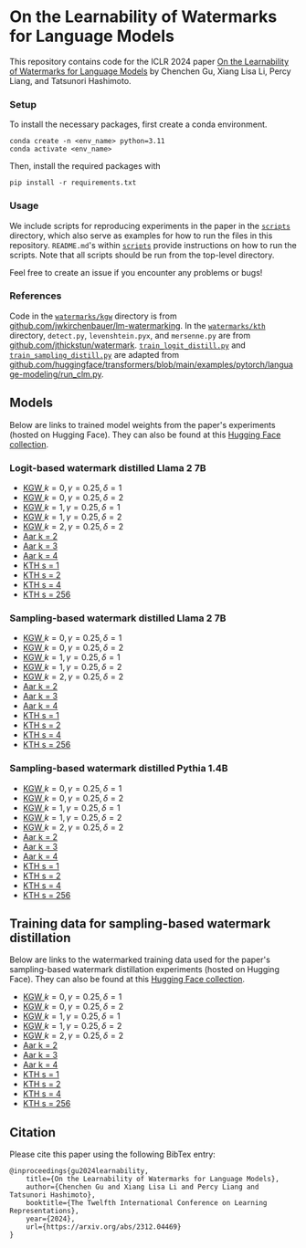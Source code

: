 # On the Learnability of Watermarks for Language Models

This repository contains code for the ICLR 2024 paper [On the Learnability of Watermarks for Language Models](https://arxiv.org/abs/2312.04469) by Chenchen Gu, Xiang Lisa Li, Percy Liang, and Tatsunori Hashimoto.

### Setup

To install the necessary packages, first create a conda environment.
```
conda create -n <env_name> python=3.11
conda activate <env_name>
```
Then, install the required packages with 
```
pip install -r requirements.txt
```

### Usage

We include scripts for reproducing experiments in the paper in the [`scripts`](scripts) directory, which also serve as examples for how to run the files in this repository. `README.md`'s within [`scripts`](scripts) provide instructions on how to run the scripts. Note that all scripts should be run from the top-level directory.

Feel free to create an issue if you encounter any problems or bugs!

### References

Code in the [`watermarks/kgw`](watermarks/kgw) directory is from [github.com/jwkirchenbauer/lm-watermarking](https://github.com/jwkirchenbauer/lm-watermarking). In the [`watermarks/kth`](watermarks/kth) directory, `detect.py`, `levenshtein.pyx`, and `mersenne.py` are from [github.com/jthickstun/watermark](https://github.com/jthickstun/watermark). [`train_logit_distill.py`](train_logit_distill.py) and [`train_sampling_distill.py`](train_sampling_distill.py) are adapted from [github.com/huggingface/transformers/blob/main/examples/pytorch/language-modeling/run_clm.py](https://github.com/huggingface/transformers/blob/main/examples/pytorch/language-modeling/run_clm.py).

## Models

Below are links to trained model weights from the paper's experiments (hosted on Hugging Face). They can also be found at this [Hugging Face collection](https://huggingface.co/collections/cygu/on-the-learnability-of-watermarks-for-language-models-663b6f7e077aba104d461497).

### Logit-based watermark distilled Llama 2 7B

- [KGW ](https://huggingface.co/cygu/llama-2-7b-logit-watermark-distill-kgw-k0-gamma0.25-delta1)$k = 0, \gamma = 0.25, \delta = 1$
- [KGW ](https://huggingface.co/cygu/llama-2-7b-logit-watermark-distill-kgw-k0-gamma0.25-delta2)$k = 0, \gamma = 0.25, \delta = 2$
- [KGW ](https://huggingface.co/cygu/llama-2-7b-logit-watermark-distill-kgw-k1-gamma0.25-delta1)$k = 1, \gamma = 0.25, \delta = 1$
- [KGW ](https://huggingface.co/cygu/llama-2-7b-logit-watermark-distill-kgw-k1-gamma0.25-delta2)$k = 1, \gamma = 0.25, \delta = 2$
- [KGW ](https://huggingface.co/cygu/llama-2-7b-logit-watermark-distill-kgw-k2-gamma0.25-delta2)$k = 2, \gamma = 0.25, \delta = 2$
- [Aar k = 2](https://huggingface.co/cygu/llama-2-7b-logit-watermark-distill-aar-k2)
- [Aar k = 3](https://huggingface.co/cygu/llama-2-7b-logit-watermark-distill-aar-k3)
- [Aar k = 4](https://huggingface.co/cygu/llama-2-7b-logit-watermark-distill-aar-k4)
- [KTH s = 1](https://huggingface.co/cygu/llama-2-7b-logit-watermark-distill-kth-shift1)
- [KTH s = 2](https://huggingface.co/cygu/llama-2-7b-logit-watermark-distill-kth-shift2)
- [KTH s = 4](https://huggingface.co/cygu/llama-2-7b-logit-watermark-distill-kth-shift4)
- [KTH s = 256](https://huggingface.co/cygu/llama-2-7b-logit-watermark-distill-kth-shift256)

### Sampling-based watermark distilled Llama 2 7B

- [KGW ](https://huggingface.co/cygu/llama-2-7b-sampling-watermark-distill-kgw-k0-gamma0.25-delta1)$k = 0, \gamma = 0.25, \delta = 1$
- [KGW ](https://huggingface.co/cygu/llama-2-7b-sampling-watermark-distill-kgw-k0-gamma0.25-delta2)$k = 0, \gamma = 0.25, \delta = 2$
- [KGW ](https://huggingface.co/cygu/llama-2-7b-sampling-watermark-distill-kgw-k1-gamma0.25-delta1)$k = 1, \gamma = 0.25, \delta = 1$
- [KGW ](https://huggingface.co/cygu/llama-2-7b-sampling-watermark-distill-kgw-k1-gamma0.25-delta2)$k = 1, \gamma = 0.25, \delta = 2$
- [KGW ](https://huggingface.co/cygu/llama-2-7b-sampling-watermark-distill-kgw-k2-gamma0.25-delta2)$k = 2, \gamma = 0.25, \delta = 2$
- [Aar k = 2](https://huggingface.co/cygu/llama-2-7b-sampling-watermark-distill-aar-k2)
- [Aar k = 3](https://huggingface.co/cygu/llama-2-7b-sampling-watermark-distill-aar-k3)
- [Aar k = 4](https://huggingface.co/cygu/llama-2-7b-sampling-watermark-distill-aar-k4)
- [KTH s = 1](https://huggingface.co/cygu/llama-2-7b-sampling-watermark-distill-kth-shift1)
- [KTH s = 2](https://huggingface.co/cygu/llama-2-7b-sampling-watermark-distill-kth-shift2)
- [KTH s = 4](https://huggingface.co/cygu/llama-2-7b-sampling-watermark-distill-kth-shift4)
- [KTH s = 256](https://huggingface.co/cygu/llama-2-7b-sampling-watermark-distill-kth-shift256)

### Sampling-based watermark distilled Pythia 1.4B

- [KGW ](https://huggingface.co/cygu/pythia-1.4b-sampling-watermark-distill-kgw-k0-gamma0.25-delta1)$k = 0, \gamma = 0.25, \delta = 1$
- [KGW ](https://huggingface.co/cygu/pythia-1.4b-sampling-watermark-distill-kgw-k0-gamma0.25-delta2)$k = 0, \gamma = 0.25, \delta = 2$
- [KGW ](https://huggingface.co/cygu/pythia-1.4b-sampling-watermark-distill-kgw-k1-gamma0.25-delta1)$k = 1, \gamma = 0.25, \delta = 1$
- [KGW ](https://huggingface.co/cygu/pythia-1.4b-sampling-watermark-distill-kgw-k1-gamma0.25-delta2)$k = 1, \gamma = 0.25, \delta = 2$
- [KGW ](https://huggingface.co/cygu/pythia-1.4b-sampling-watermark-distill-kgw-k2-gamma0.25-delta2)$k = 2, \gamma = 0.25, \delta = 2$
- [Aar k = 2](https://huggingface.co/cygu/pythia-1.4b-sampling-watermark-distill-aar-k2)
- [Aar k = 3](https://huggingface.co/cygu/pythia-1.4b-sampling-watermark-distill-aar-k3)
- [Aar k = 4](https://huggingface.co/cygu/pythia-1.4b-sampling-watermark-distill-aar-k4)
- [KTH s = 1](https://huggingface.co/cygu/pythia-1.4b-sampling-watermark-distill-kth-shift1)
- [KTH s = 2](https://huggingface.co/cygu/pythia-1.4b-sampling-watermark-distill-kth-shift2)
- [KTH s = 4](https://huggingface.co/cygu/pythia-1.4b-sampling-watermark-distill-kth-shift4)
- [KTH s = 256](https://huggingface.co/cygu/pythia-1.4b-sampling-watermark-distill-kth-shift256)

## Training data for sampling-based watermark distillation

Below are links to the watermarked training data used for the paper's sampling-based watermark distillation experiments (hosted on Hugging Face). They can also be found at this [Hugging Face collection](https://huggingface.co/collections/cygu/on-the-learnability-of-watermarks-for-language-models-663b6f7e077aba104d461497).

- [KGW ](https://huggingface.co/datasets/cygu/sampling-distill-train-data-kgw-k0-gamma0.25-delta1)$k = 0, \gamma = 0.25, \delta = 1$
- [KGW ](https://huggingface.co/datasets/cygu/sampling-distill-train-data-kgw-k0-gamma0.25-delta2)$k = 0, \gamma = 0.25, \delta = 2$
- [KGW ](https://huggingface.co/datasets/cygu/sampling-distill-train-data-kgw-k1-gamma0.25-delta1)$k = 1, \gamma = 0.25, \delta = 1$
- [KGW ](https://huggingface.co/datasets/cygu/sampling-distill-train-data-kgw-k1-gamma0.25-delta2)$k = 1, \gamma = 0.25, \delta = 2$
- [KGW ](https://huggingface.co/datasets/cygu/sampling-distill-train-data-kgw-k2-gamma0.25-delta2)$k = 2, \gamma = 0.25, \delta = 2$
- [Aar k = 2](https://huggingface.co/datasets/cygu/sampling-distill-train-data-aar-k2)
- [Aar k = 3](https://huggingface.co/datasets/cygu/sampling-distill-train-data-aar-k3)
- [Aar k = 4](https://huggingface.co/datasets/cygu/sampling-distill-train-data-aar-k4)
- [KTH s = 1](https://huggingface.co/datasets/cygu/sampling-distill-train-data-kth-shift1)
- [KTH s = 2](https://huggingface.co/datasets/cygu/sampling-distill-train-data-kth-shift2)
- [KTH s = 4](https://huggingface.co/datasets/cygu/sampling-distill-train-data-kth-shift4)
- [KTH s = 256](https://huggingface.co/datasets/cygu/sampling-distill-train-data-kth-shift256)

## Citation

Please cite this paper using the following BibTex entry:
```
@inproceedings{gu2024learnability,
    title={On the Learnability of Watermarks for Language Models},
    author={Chenchen Gu and Xiang Lisa Li and Percy Liang and Tatsunori Hashimoto},
    booktitle={The Twelfth International Conference on Learning Representations},
    year={2024},
    url={https://arxiv.org/abs/2312.04469}
}
```